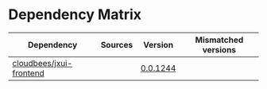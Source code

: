 # Dependency Matrix

Dependency | Sources | Version | Mismatched versions
---------- | ------- | ------- | -------------------
[cloudbees/jxui-frontend](https://github.com/cloudbees/jxui-frontend) |  | [0.0.1244](https://github.com/cloudbees/jxui-frontend/releases/tag/v0.0.1244) | 
